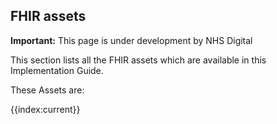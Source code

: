 ## FHIR assets

  <div markdown="span" class="alert alert-warning" role="alert"><i class="fa fa-warning"></i><b> Important:</b> This page is under development by NHS Digital</div>
  
This section lists all the FHIR assets which are available in this Implementation Guide.

These Assets are:

{{index:current}}
